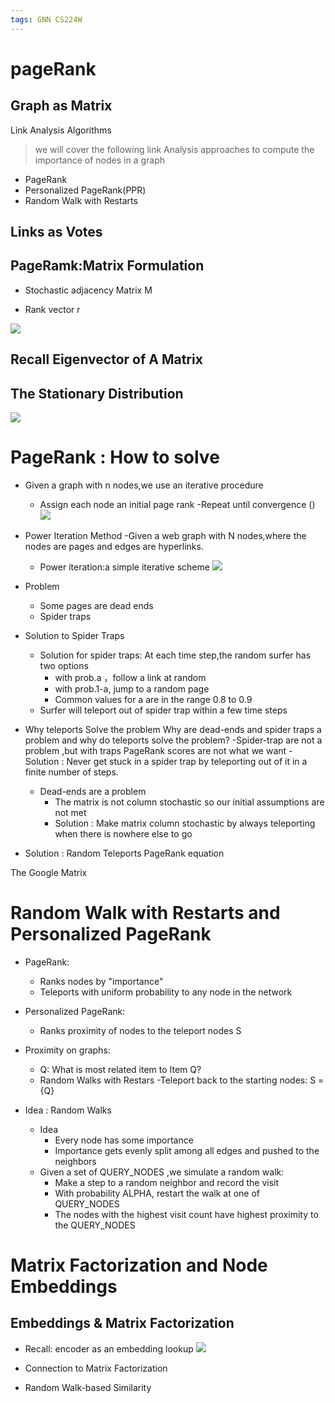 ```yaml
---
tags: GNN CS224W
---
```

# pageRank
## Graph as Matrix
Link Analysis Algorithms
>we will cover the following link Analysis approaches to compute the importance of  nodes in a graph
- PageRank
- Personalized PageRank(PPR)
- Random Walk with Restarts

## Links as Votes

## PageRamk:Matrix Formulation
- Stochastic adjacency Matrix M

- Rank vector r 

![](https://s2.loli.net/2022/01/05/hx85uMNUIgylKV9.png)

## Recall Eigenvector of A Matrix
## The Stationary Distribution

![](https://s2.loli.net/2022/01/06/Fhev7Kz1dw6PMjs.png)


# PageRank : How to solve
- Given a graph with n nodes,we use an iterative procedure
    - Assign each node an initial page rank 
    -Repeat until convergence ()
![](https://s2.loli.net/2022/01/08/WirAytKInofGLj4.png)

- Power Iteration Method
    -Given a web graph with N nodes,where the nodes are pages and edges are hyperlinks.
    - Power iteration:a simple iterative scheme
![](https://s2.loli.net/2022/01/08/k4ob5rXTw1ZSliW.png)

- Problem
    - Some pages are dead ends
    - Spider traps

- Solution to Spider Traps
    - Solution for spider traps: At each time step,the random surfer has two options
        - with prob.a ，follow a link at random 
        - with prob.1-a, jump to a random page
        - Common values for a are in the range 0.8 to 0.9
    - Surfer will teleport out of spider trap within a few time steps

- Why teleports Solve the problem
Why are dead-ends and spider traps a problem and why do teleports solve the problem?
    -Spider-trap are not a problem ,but with traps PageRank scores are not what we want
        - Solution : Never get stuck in a spider trap by teleporting out of it in a finite number of steps.
    - Dead-ends are a problem 
        - The matrix is not column stochastic so our initial assumptions are not met
        - Solution : Make matrix column stochastic by always teleporting when there is nowhere else to go 

- Solution : Random Teleports
PageRank equation

The Google Matrix

# Random Walk with Restarts and Personalized PageRank

- PageRank:
    - Ranks nodes by "importance"
    - Teleports with uniform  probability to any node in the network  
- Personalized PageRank:
    - Ranks proximity of nodes to the teleport nodes S
- Proximity on graphs:
    - Q: What is most related item to Item Q?
    - Random Walks with Restars
        -Teleport back to the starting nodes: S = {Q}

- Idea : Random Walks
    - Idea
        - Every node has some importance
        - Importance gets evenly split among all edges and pushed to the neighbors
    - Given a set of QUERY_NODES ,we simulate a random walk:
        - Make a step to a random neighbor and record the visit 
        - With probability ALPHA, restart the walk at one of QUERY_NODES
        - The nodes with the highest visit count have highest proximity to the QUERY_NODES

# Matrix Factorization and Node Embeddings 
## Embeddings & Matrix Factorization

- Recall: encoder as an embedding lookup 
![](https://s2.loli.net/2022/01/10/spdBQmSDzreRtjX.png)

- Connection to Matrix Factorization

- Random Walk-based Similarity